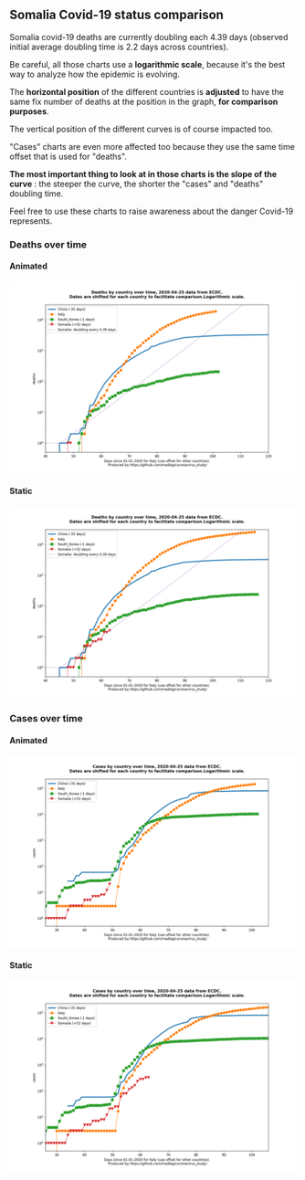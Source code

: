 ## Somalia Covid-19 status comparison 

Somalia covid-19 deaths are currently doubling each 4.39 days (observed initial average doubling time is 2.2 days across countries).



Be careful, all those charts use a **logarithmic scale**, because it's the best way to analyze how the epidemic is evolving.
 
The **horizontal position** of the different countries is **adjusted** to have the same fix number of deaths at the position in the graph, **for comparison purposes**.

The vertical position of the different curves is of course impacted too.

"Cases" charts are even more affected too because they use the same time offset that is used for "deaths".

**The most important thing to look at in those charts is the slope of the curve** : the steeper the curve, the shorter the "cases" and "deaths" doubling time.

Feel free to use these charts to raise awareness about the danger Covid-19 represents. 


 
### Deaths over time
 
#### Animated
![Somalia covid-19 deaths animated chart](https://raw.githubusercontent.com/madlag/coronavirus_study/master/notebooks/graphs/2020-04-25/countries/Somalia/2020-04-25_Somalia_deaths.gif "Somalia covid-19 deaths animated chart")   
 
#### Static
![Somalia covid-19 deaths static chart](https://raw.githubusercontent.com/madlag/coronavirus_study/master/notebooks/graphs/2020-04-25/countries/Somalia/2020-04-25_Somalia_deaths.png "Somalia covid-19 deaths static chart")   

 
### Cases over time
 
#### Animated
![Somalia covid-19 cases animated chart](https://raw.githubusercontent.com/madlag/coronavirus_study/master/notebooks/graphs/2020-04-25/countries/Somalia/2020-04-25_Somalia_cases.gif "Somalia covid-19 cases animated chart")   
 
#### Static
![Somalia covid-19 cases static chart](https://raw.githubusercontent.com/madlag/coronavirus_study/master/notebooks/graphs/2020-04-25/countries/Somalia/2020-04-25_Somalia_cases.png "Somalia covid-19 cases static chart")   

